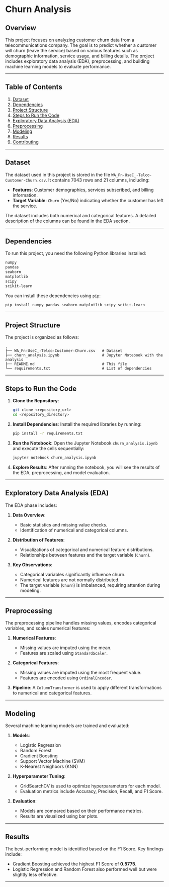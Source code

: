 # Churn Analysis

## Overview
This project focuses on analyzing customer churn data from a telecommunications company. The goal is to predict whether a customer will churn (leave the service) based on various features such as demographic information, service usage, and billing details. The project includes exploratory data analysis (EDA), preprocessing, and building machine learning models to evaluate performance.

---

## Table of Contents
1. [Dataset](#dataset)
2. [Dependencies](#dependencies)
3. [Project Structure](#project-structure)
4. [Steps to Run the Code](#steps-to-run-the-code)
5. [Exploratory Data Analysis (EDA)](#exploratory-data-analysis-eda)
6. [Preprocessing](#preprocessing)
7. [Modeling](#modeling)
8. [Results](#results)
9. [Contributing](#contributing)

---

## Dataset
The dataset used in this project is stored in the file `WA_Fn-UseC_-Telco-Customer-Churn.csv`. It contains 7043 rows and 21 columns, including:
- **Features**: Customer demographics, services subscribed, and billing information.
- **Target Variable**: `Churn` (Yes/No) indicating whether the customer has left the service.

The dataset includes both numerical and categorical features. A detailed description of the columns can be found in the EDA section.

---

## Dependencies
To run this project, you need the following Python libraries installed:

```bash
numpy
pandas
seaborn
matplotlib
scipy
scikit-learn
```

You can install these dependencies using `pip`:

```bash
pip install numpy pandas seaborn matplotlib scipy scikit-learn
```

---

## Project Structure
The project is organized as follows:
```
.
├── WA_Fn-UseC_-Telco-Customer-Churn.csv   # Dataset
├── churn_analysis.ipynb                   # Jupyter Notebook with the analysis
├── README.md                              # This file
└── requirements.txt                       # List of dependencies
```

---

## Steps to Run the Code
1. **Clone the Repository**:
   ```bash
   git clone <repository_url>
   cd <repository_directory>
   ```

2. **Install Dependencies**:
   Install the required libraries by running:
   ```bash
   pip install -r requirements.txt
   ```

3. **Run the Notebook**:
   Open the Jupyter Notebook `churn_analysis.ipynb` and execute the cells sequentially:
   ```bash
   jupyter notebook churn_analysis.ipynb
   ```

4. **Explore Results**:
   After running the notebook, you will see the results of the EDA, preprocessing, and model evaluation.

---

## Exploratory Data Analysis (EDA)
The EDA phase includes:
1. **Data Overview**:
   - Basic statistics and missing value checks.
   - Identification of numerical and categorical columns.

2. **Distribution of Features**:
   - Visualizations of categorical and numerical feature distributions.
   - Relationships between features and the target variable (`Churn`).

3. **Key Observations**:
   - Categorical variables significantly influence churn.
   - Numerical features are not normally distributed.
   - The target variable (`Churn`) is imbalanced, requiring attention during modeling.

---

## Preprocessing
The preprocessing pipeline handles missing values, encodes categorical variables, and scales numerical features:
1. **Numerical Features**:
   - Missing values are imputed using the mean.
   - Features are scaled using `StandardScaler`.

2. **Categorical Features**:
   - Missing values are imputed using the most frequent value.
   - Features are encoded using `OrdinalEncoder`.

3. **Pipeline**:
   A `ColumnTransformer` is used to apply different transformations to numerical and categorical features.

---

## Modeling
Several machine learning models are trained and evaluated:
1. **Models**:
   - Logistic Regression
   - Random Forest
   - Gradient Boosting
   - Support Vector Machine (SVM)
   - K-Nearest Neighbors (KNN)

2. **Hyperparameter Tuning**:
   - GridSearchCV is used to optimize hyperparameters for each model.
   - Evaluation metrics include Accuracy, Precision, Recall, and F1 Score.

3. **Evaluation**:
   - Models are compared based on their performance metrics.
   - Results are visualized using bar plots.

---

## Results
The best-performing model is identified based on the F1 Score. Key findings include:
- Gradient Boosting achieved the highest F1 Score of **0.5775**.
- Logistic Regression and Random Forest also performed well but were slightly less effective.

---

